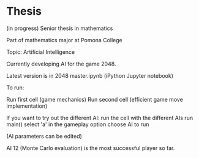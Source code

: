 # Thesis

(in progress) Senior thesis in mathematics

Part of mathematics major at Pomona College

Topic: Artificial Intelligence

Currently developing AI for the game 2048.

Latest version is in 2048 master.ipynb (iPython Jupyter notebook)

To run:

Run first cell (game mechanics)
Run second cell (efficient game move implementation)

If you want to try out the different AI:
run the cell with the different AIs
run main()
select 'a' in the gameplay option
choose AI to run

(AI parameters can be edited)

AI 12 (Monte Carlo evaluation) is the most successful player so far.
